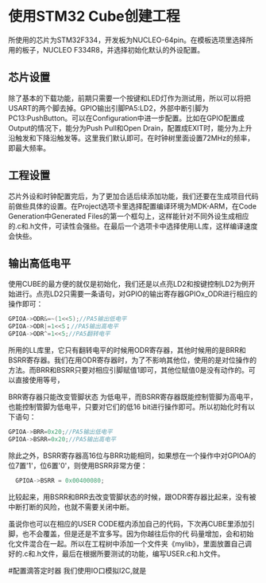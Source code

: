 # 使用STM32 Cube创建工程

所使用的芯片为STM32F334，开发板为NUCLEO-64pin。在模板选项里选择所用的板子，NUCLEO F334R8，并选择初始化默认的外设配置。

## 芯片设置
除了基本的下载功能，前期只需要一个按键和LED灯作为测试用，所以可以将把USART的两个脚去掉。GPIO输出引脚PA5:LD2，外部中断引脚为PC13:PushButton。可以在Configuration中进一步配置。比如在GPIO配置成Output的情况下，能分为Push Pull和Open Drain，配置成EXIT时，能分为上升沿触发和下降沿触发等。这里我们默认即可。在时钟树里面设置72MHz的频率，即最大频率。

## 工程设置
芯片外设和时钟配置完后，为了更加合适后续添加功能，我们还要在生成项目代码前做些具体的设置。在Project选项卡里选择配置编译环境为MDK-ARM，在Code Generation中Generated Files的第一个框勾上，这样能针对不同外设生成相应的.c和.h文件，可读性会强些。在最后一个选项卡中选择使用LL库，这样编译速度会快些。

## 输出高低电平
使用CUBE的最方便的就仅是初始化，我们还是以点亮LD2和按键控制LD2为例开始进行。点亮LD2只需要一条语句，对GPIO的输出寄存器GPIOx_ODR进行相应的操作即可：
```c
GPIOA->ODR&=~(1<<5);//PA5输出低电平
GPIOA->ODR|=1<<5；//PA5输出高电平
GPIOA->ODR^=1<<5;//PA5翻转电平
```
所用的LL库里，它只有翻转电平的时候用ODR寄存器，其他时候用的是BRR和BSRR寄存器。我们在用ODR寄存器时，为了不影响其他位，使用的是对位操作的方法。而BRR和BSRR只要对相应引脚赋值1即可，其他位赋值0是没有动作的。可以直接使用等号，

BRR寄存器只能改变管脚状态
为低电平，而BSRR寄存器既能控制管脚为高电平，也能控制管脚为低电平，只要对它们的低16 bit进行操作即可。所以初始化时有以下语句：
```c
GPIOA->BRR=0x20;//PA5输出低电平
GPIOA->BSRR=0x20;//PA5输出高电平
```

除此之外，BSRR寄存器高16位与BRR功能相同，如果想在一个操作中对GPIOA的位7置'1'，位6置'0'，则使用BSRR非常方便：
```c
  GPIOA->BSRR = 0x00400080;
```
比较起来，用BSRR和BRR去改变管脚状态的时候，跟ODR寄存器比起来，没有被中断打断的风险，也就不需要关闭中断。


虽说你也可以在相应的USER CODE框内添加自己的代码，下次再CUBE里添加引脚，也不会覆盖，但是还是不宜多写。因为你越往后你的代
码量增加，会和初始化文件混合在一起。所以在工程树中添加一个文件夹《mylib》，里面放置自己调好的.c和.h文件，最后在根据所要测试的功能，编写USER.c和.h文件。


 #配置滴答定时器
我们使用IO口模拟I2C,就是

